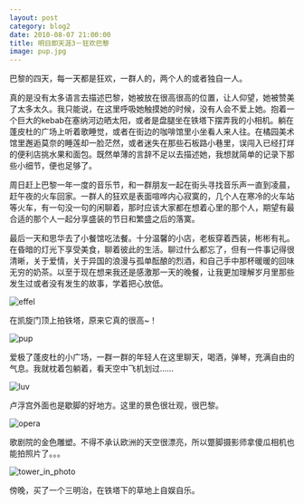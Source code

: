 ```yaml
---
layout: post
category: blog2
date: 2010-08-07 21:00:00
title: 明日即天涯3－狂欢巴黎
image: pup.jpg
---
```


巴黎的四天，每一天都是狂欢，一群人的，两个人的或者独自一人。

真的是没有太多语言去描述巴黎，她被放在很高很高的位置，让人仰望，她被赞美了太多太久。我只能说，在这里呼吸她触摸她的时候，没有人会不爱上她。抱着一个巨大的kebab在塞纳河边晒太阳，或者是盘腿坐在铁塔下摆弄我的小相机。躺在蓬皮杜的广场上听着歌睡觉，或者在街边的咖啡馆里小坐看人来人往。在橘园美术馆里邂逅莫奈的睡莲却一脸茫然，或者迷失在那些石板路小巷里，误闯入已经打烊的便利店挑水果和面包。既然单薄的言辞不足以去描述她，我想就简单的记录下那些小细节，便也足够了。

周日赶上巴黎一年一度的音乐节，和一群朋友一起在街头寻找音乐声一直到凌晨，赶午夜的火车回家。一群人的狂欢是表面喧哗内心寂寞的，几个人在寒冷的火车站等火车，有一句没一句的闲聊着，那时应该大家都在想着心里的那个人，期望有最合适的那个人一起分享盛装的节日和繁盛之后的落寞。

最后一天和思华去了小餐馆吃法餐。十分温馨的小店，老板穿着西装，彬彬有礼。在昏暗的灯光下享受美食，聊着彼此的生活。聊过什么都忘了，但有一件事记得很清晰，关于爱情，关于异国的浪漫与孤单酝酿的烈酒，和自己手中那杯暖暖的回味无穷的奶茶。以至于现在想来我还是感激那一天的晚餐，让我更加理解岁月里那些发生过或者没有发生的故事，学着把心放低。

![effel](/assets/effel.jpg)

在凯旋门顶上拍铁塔，原来它真的很高~！

![pup](/assets/pup.jpg)

爱极了蓬皮杜的小广场，一群一群的年轻人在这里聊天，喝酒，弹琴，充满自由的气息。我就枕着包躺着，看天空中飞机划过……

![luv](/assets/luv.jpg)

卢浮宫外面也是歇脚的好地方。这里的景色很壮观，很巴黎。

![opera](/assets/opera.jpg)

歌剧院的金色雕塑。不得不承认欧洲的天空很漂亮，所以蹩脚摄影师拿傻瓜相机也能拍照片了。。。

![tower_in_photo](/assets/tower_in_photo.jpg)

傍晚，买了一个三明治，在铁塔下的草地上自娱自乐。
